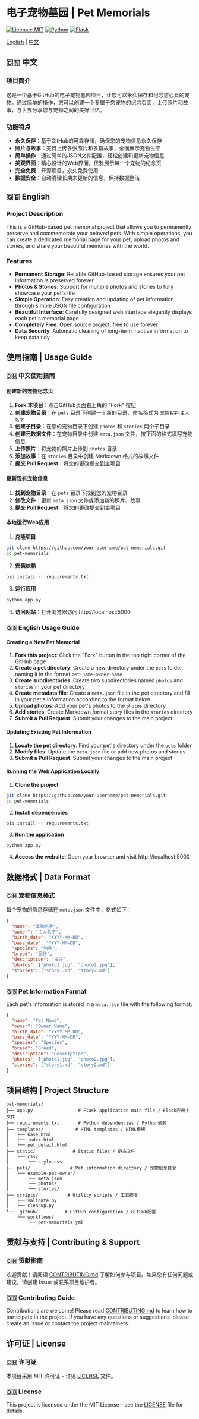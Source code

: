 # 电子宠物墓园 | Pet Memorials

[![License: MIT](https://img.shields.io/badge/License-MIT-yellow.svg)](https://opensource.org/licenses/MIT)
[![Python](https://img.shields.io/badge/Python-3.6+-blue.svg)](https://www.python.org/)
[![Flask](https://img.shields.io/badge/Flask-2.0+-green.svg)](https://flask.palletsprojects.com/)

[English](#english) | [中文](#chinese)

<a name="chinese"></a>
## 🇨🇳 中文

### 项目简介

这是一个基于GitHub的电子宠物墓园项目，让您可以永久保存和纪念您心爱的宠物。通过简单的操作，您可以创建一个专属于您宠物的纪念页面，上传照片和故事，与世界分享您与宠物之间的美好回忆。

### 功能特点

- **永久保存**：基于GitHub的可靠存储，确保您的宠物信息永久保存
- **照片与故事**：支持上传多张照片和多篇故事，全面展示宠物生平
- **简单操作**：通过简单的JSON文件配置，轻松创建和更新宠物信息
- **美观界面**：精心设计的Web界面，优雅展示每一个宠物的纪念页
- **完全免费**：开源项目，永久免费使用
- **数据安全**：自动清理长期未更新的信息，保持数据整洁

<a name="english"></a>
## 🇬🇧 English

### Project Description

This is a GitHub-based pet memorial project that allows you to permanently preserve and commemorate your beloved pets. With simple operations, you can create a dedicated memorial page for your pet, upload photos and stories, and share your beautiful memories with the world.

### Features

- **Permanent Storage**: Reliable GitHub-based storage ensures your pet information is preserved forever
- **Photos & Stories**: Support for multiple photos and stories to fully showcase your pet's life
- **Simple Operation**: Easy creation and updating of pet information through simple JSON file configuration
- **Beautiful Interface**: Carefully designed web interface elegantly displays each pet's memorial page
- **Completely Free**: Open source project, free to use forever
- **Data Security**: Automatic cleaning of long-term inactive information to keep data tidy

## 使用指南 | Usage Guide

<a name="chinese-usage"></a>
### 🇨🇳 中文使用指南

#### 创建新的宠物纪念页

1. **Fork 本项目**：点击GitHub页面右上角的 "Fork" 按钮
2. **创建宠物目录**：在 `pets` 目录下创建一个新的目录，命名格式为 `宠物名字-主人名字`
3. **创建子目录**：在您的宠物目录下创建 `photos` 和 `stories` 两个子目录
4. **创建元数据文件**：在宠物目录中创建 `meta.json` 文件，按下面的格式填写宠物信息
5. **上传照片**：将宠物的照片上传到 `photos` 目录
6. **添加故事**：在 `stories` 目录中创建 Markdown 格式的故事文件
7. **提交 Pull Request**：将您的更改提交到主项目

#### 更新现有宠物信息

1. **找到宠物目录**：在 `pets` 目录下找到您的宠物目录
2. **修改文件**：更新 `meta.json` 文件或添加新的照片、故事
3. **提交 Pull Request**：将您的更改提交到主项目

#### 本地运行Web应用

1. **克隆项目**
```bash
git clone https://github.com/your-username/pet-memorials.git
cd pet-memorials
```

2. **安装依赖**
```bash
pip install -r requirements.txt
```

3. **运行应用**
```bash
python app.py
```

4. **访问网站**：打开浏览器访问 http://localhost:5000

<a name="english-usage"></a>
### 🇬🇧 English Usage Guide

#### Creating a New Pet Memorial

1. **Fork this project**: Click the "Fork" button in the top right corner of the GitHub page
2. **Create a pet directory**: Create a new directory under the `pets` folder, naming it in the format `pet-name-owner-name`
3. **Create subdirectories**: Create two subdirectories named `photos` and `stories` in your pet directory
4. **Create metadata file**: Create a `meta.json` file in the pet directory and fill in your pet's information according to the format below
5. **Upload photos**: Add your pet's photos to the `photos` directory
6. **Add stories**: Create Markdown format story files in the `stories` directory
7. **Submit a Pull Request**: Submit your changes to the main project

#### Updating Existing Pet Information

1. **Locate the pet directory**: Find your pet's directory under the `pets` folder
2. **Modify files**: Update the `meta.json` file or add new photos and stories
3. **Submit a Pull Request**: Submit your changes to the main project

#### Running the Web Application Locally

1. **Clone the project**
```bash
git clone https://github.com/your-username/pet-memorials.git
cd pet-memorials
```

2. **Install dependencies**
```bash
pip install -r requirements.txt
```

3. **Run the application**
```bash
python app.py
```

4. **Access the website**: Open your browser and visit http://localhost:5000

## 数据格式 | Data Format

<a name="chinese-format"></a>
### 🇨🇳 宠物信息格式

每个宠物的信息存储在 `meta.json` 文件中，格式如下：

```json
{
  "name": "宠物名字",
  "owner": "主人名字",
  "birth_date": "YYYY-MM-DD",
  "pass_date": "YYYY-MM-DD",
  "species": "物种",
  "breed": "品种",
  "description": "描述",
  "photos": ["photo1.jpg", "photo2.jpg"],
  "stories": ["story1.md", "story2.md"]
}
```

<a name="english-format"></a>
### 🇬🇧 Pet Information Format

Each pet's information is stored in a `meta.json` file with the following format:

```json
{
  "name": "Pet Name",
  "owner": "Owner Name",
  "birth_date": "YYYY-MM-DD",
  "pass_date": "YYYY-MM-DD",
  "species": "Species",
  "breed": "Breed",
  "description": "Description",
  "photos": ["photo1.jpg", "photo2.jpg"],
  "stories": ["story1.md", "story2.md"]
}
```

## 项目结构 | Project Structure

```
pet-memorials/
├── app.py                 # Flask application main file / Flask应用主文件
├── requirements.txt       # Python dependencies / Python依赖
├── templates/            # HTML templates / HTML模板
│   ├── base.html
│   ├── index.html
│   └── pet_detail.html
├── static/              # Static files / 静态文件
│   └── css/
│       └── style.css
├── pets/               # Pet information directory / 宠物信息目录
│   └── example-pet-owner/
│       ├── meta.json
│       ├── photos/
│       └── stories/
├── scripts/           # Utility scripts / 工具脚本
│   ├── validate.py
│   └── cleanup.py
└── .github/          # GitHub configuration / GitHub配置
    └── workflows/
        └── pet-memorials.yml
```

## 贡献与支持 | Contributing & Support

### 🇨🇳 贡献指南

欢迎贡献！请阅读 [CONTRIBUTING.md](CONTRIBUTING.md) 了解如何参与项目。如果您有任何问题或建议，请创建 Issue 或联系项目维护者。

### 🇬🇧 Contributing Guide

Contributions are welcome! Please read [CONTRIBUTING.md](CONTRIBUTING.md) to learn how to participate in the project. If you have any questions or suggestions, please create an issue or contact the project maintainers.

## 许可证 | License

### 🇨🇳 许可证

本项目采用 MIT 许可证 - 详见 [LICENSE](LICENSE) 文件。

### 🇬🇧 License

This project is licensed under the MIT License - see the [LICENSE](LICENSE) file for details.